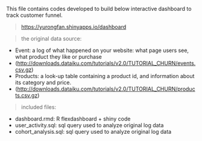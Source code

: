 This file contains codes developed to build below interactive dashboard to track customer funnel.
>https://yurongfan.shinyapps.io/dashboard

>the original data source: 
* Event: a log of what happened on your website: what page users see, what product they like or purchase
* (http://downloads.dataiku.com/tutorials/v2.0/TUTORIAL_CHURN/events.csv.gz)
* Products: a look-up table containing a product id, and information about its category and price. 
* (http://downloads.dataiku.com/tutorials/v2.0/TUTORIAL_CHURN/products.csv.gz)

>included files:
  * dashboard.rmd: R flexdashboard + shiny code
  * user_activity.sql: sql query used to analyze original log data 
  * cohort_analysis.sql: sql query used to analyze original log data 
